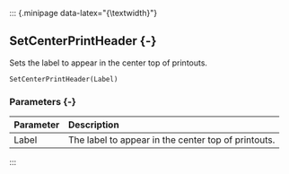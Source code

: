 ::: {.minipage data-latex="{\textwidth}"}
## SetCenterPrintHeader {-}

Sets the label to appear in the center top of printouts.

```{sql}
SetCenterPrintHeader(Label)
```

### Parameters {-}

**Parameter** | **Description**
| :-- | :-- |
Label | The label to appear in the center top of printouts.
:::
